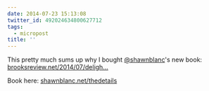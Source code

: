 ```yaml
---
date: 2014-07-23 15:13:08
twitter_id: 492024634800627712
tags:
  - micropost
title: ''
---
```


This pretty much sums up why I bought [@shawnblanc](https://twitter.com/shawnblanc)'s new book: [brooksreview.net/2014/07/deligh…](https://brooksreview.net/2014/07/delight-is-in-the-details-version-two/)

Book here: [shawnblanc.net/thedetails](http://shawnblanc.net/thedetails)
